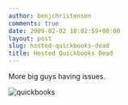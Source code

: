 ```yaml
---
author: benjchristensen
comments: true
date: 2009-02-02 18:02:59+00:00
layout: post
slug: hosted-quickbooks-dead
title: Hosted Quickbooks Dead
---
```


More big guys having issues.

![quickbooks](http://benjchristensen.files.wordpress.com/2009/02/quickbooks.png)
